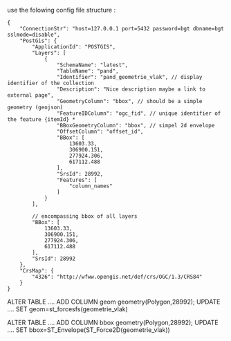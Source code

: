 
use the folowing config file structure :

```
{
    "ConnectionStr": "host=127.0.0.1 port=5432 password=bgt dbname=bgt sslmode=disable",
    "PostGis": {
        "ApplicationId": "POSTGIS",
        "Layers": [
            {
                "SchemaName": "latest",
                "TableName": "pand",
                "Identifier": "pand_geometrie_vlak", // display identifier of the collection
                "Description": "Nice description maybe a link to external page",
                "GeometryColumn": "bbox", // should be a simple geometry (geojson)
                "FeatureIDColumn": "ogc_fid", // unique identifier of the feature {itemId} *
                "BBoxGeometryColumn": "bbox", // simpel 2d envelope
                "OffsetColumn": "offset_id",
                "BBox": [
                    13603.33,
                    306900.151,
                    277924.306,
                    617112.488
                ],
                "SrsId": 28992,
                "Features": [
                    "column_names"
                ]
            }
        ],
        
        // encompassing bbox of all layers 
        "BBox": [
            13603.33,
            306900.151,
            277924.306,
            617112.488
        ],
        "SrsId": 28992
    },
    "CrsMap": {
        "4326": "http://wfww.opengis.net/def/crs/OGC/1.3/CRS84"
    }
}

```
ALTER TABLE .... ADD COLUMN geom geometry(Polygon,28992);
UPDATE .... SET geom=st_forcesfs(geometrie_vlak)

ALTER TABLE .... ADD COLUMN bbox geometry(Polygon,28992);
UPDATE .... SET bbox=ST_Envelope(ST_Force2D(geometrie_vlak))